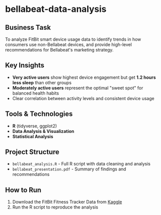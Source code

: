 # bellabeat-data-analysis
## Business Task
To analyze FitBit smart device usage data to identify trends in how consumers use non-Bellabeat devices, and provide high-level recommendations for Bellabeat's marketing strategy.

## Key Insights
- **Very active users** show highest device engagement but get **1.2 hours less sleep** than other groups
- **Moderately active users** represent the optimal "sweet spot" for balanced health habits
- Clear correlation between activity levels and consistent device usage

## Tools & Technologies
- **R** (tidyverse, ggplot2)
- **Data Analysis & Visualization**
- **Statistical Analysis**

## Project Structure
- `bellabeat_analysis.R` - Full R script with data cleaning and analysis
- `bellabeat_presentation.pdf` - Summary of findings and recommendations

## How to Run
1. Download the FitBit Fitness Tracker Data from [Kaggle](https://www.kaggle.com/datasets/arashnic/fitbit)
2. Run the R script to reproduce the analysis
